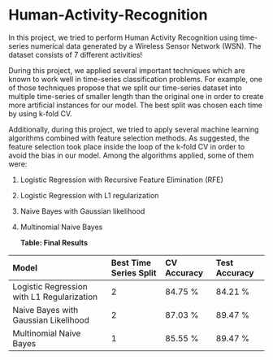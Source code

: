 # Human-Activity-Recognition

In this project, we tried to perform Human Activity Recognition using time-series numerical data generated by a Wireless Sensor Network (WSN). The dataset consists of 7 different activities!

During this project, we applied several important techniques which are known to work well in time-series classification problems. For example, one of those techniques propose that we split our time-series dataset into multiple time-series of smaller length than the original one in order to create more artificial instances for our model. The best split was chosen each time by using k-fold CV.

Additionally, during this project, we tried to apply several machine learning algorithms combined with feature selection methods. As suggested, the feature selection took place inside the loop of the k-fold CV in order to avoid the bias in our model. Among the algorithms applied, some of them were:

1) Logistic Regression with Recursive Feature Elimination (RFE)
2) Logistic Regression with L1 regularization
3) Naive Bayes with Gaussian likelihood
4) Multinomial Naive Bayes


   **Table: Final Results**



|      Model 			| Best Time Series Split     	| CV Accuracy  | Test Accuracy |  
|:-----------------	|:-----------	|:-----------	|:-----------	|
| Logistic Regression with L1 Regularization        | 2   	| 84.75 %        | 84.21 %        | 
| Naive Bayes with Gaussian Likelihood          	| 2        | 87.03 %        | 89.47 % |
| Multinomial Naive Bayes           	| 1        | 85.55 %        | 89.47 % |
